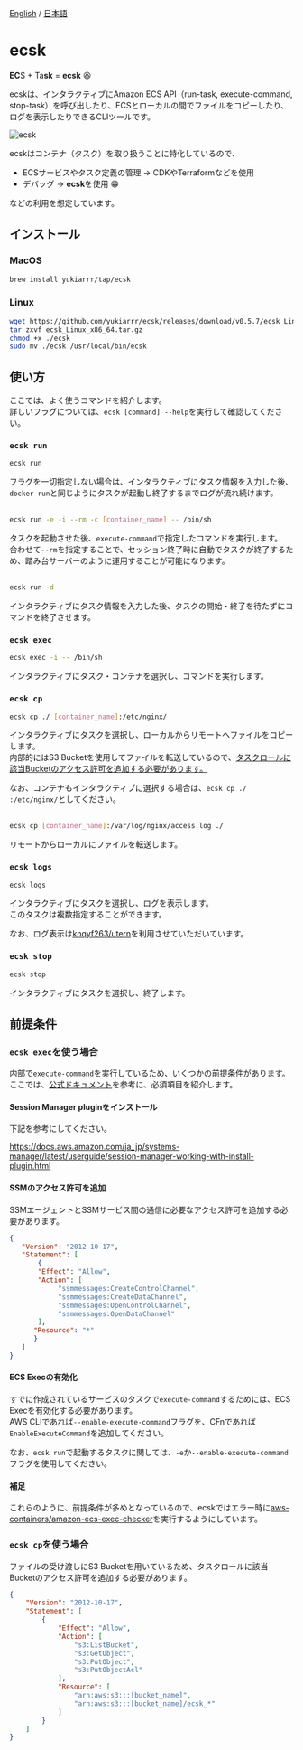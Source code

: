 [English](https://github.com/yukiarrr/ecsk/blob/main/README.md) / [日本語](https://github.com/yukiarrr/ecsk/blob/main/README.ja.md)

# ecsk

**EC**S + Ta**sk** = **ecsk** 😆

ecskは、インタラクティブにAmazon ECS API（run-task, execute-command, stop-task）を呼び出したり、ECSとローカルの間でファイルをコピーしたり、ログを表示したりできるCLIツールです。

![ecsk](https://github.com/yukiarrr/ecsk/raw/main/docs/images/ecsk.gif)

ecskはコンテナ（タスク）を取り扱うことに特化しているので、

- ECSサービスやタスク定義の管理 → CDKやTerraformなどを使用
- デバッグ → **ecsk**を使用 😁

などの利用を想定しています。

## インストール

### MacOS

```sh
brew install yukiarrr/tap/ecsk
```

### Linux

```sh
wget https://github.com/yukiarrr/ecsk/releases/download/v0.5.7/ecsk_Linux_x86_64.tar.gz
tar zxvf ecsk_Linux_x86_64.tar.gz
chmod +x ./ecsk
sudo mv ./ecsk /usr/local/bin/ecsk
```

## 使い方

ここでは、よく使うコマンドを紹介します。  
詳しいフラグについては、`ecsk [command] --help`を実行して確認してください。

### `ecsk run`

```sh
ecsk run
```

フラグを一切指定しない場合は、インタラクティブにタスク情報を入力した後、`docker run`と同じようにタスクが起動し終了するまでログが流れ続けます。
<br>
<br>

```sh
ecsk run -e -i --rm -c [container_name] -- /bin/sh
```

タスクを起動させた後、`execute-command`で指定したコマンドを実行します。  
合わせて`--rm`を指定することで、セッション終了時に自動でタスクが終了するため、踏み台サーバーのように運用することが可能になります。
<br>
<br>

```sh
ecsk run -d
```

インタラクティブにタスク情報を入力した後、タスクの開始・終了を待たずにコマンドを終了させます。

### `ecsk exec`

```sh
ecsk exec -i -- /bin/sh
```

インタラクティブにタスク・コンテナを選択し、コマンドを実行します。

### `ecsk cp`

```sh
ecsk cp ./ [container_name]:/etc/nginx/
```

インタラクティブにタスクを選択し、ローカルからリモートへファイルをコピーします。  
内部的にはS3 Bucketを使用してファイルを転送しているので、[タスクロールに該当Bucketのアクセス許可を追加する必要があります。](#ecsk-cpを使う場合)

なお、コンテナもインタラクティブに選択する場合は、`ecsk cp ./ :/etc/nginx/`としてください。
<br>
<br>

```sh
ecsk cp [container_name]:/var/log/nginx/access.log ./
```

リモートからローカルにファイルを転送します。

### `ecsk logs`

```sh
ecsk logs
```

インタラクティブにタスクを選択し、ログを表示します。  
このタスクは複数指定することができます。

なお、ログ表示は[knqyf263/utern](https://github.com/knqyf263/utern)を利用させていただいています。

### `ecsk stop`

```sh
ecsk stop
```

インタラクティブにタスクを選択し、終了します。

## 前提条件

### `ecsk exec`を使う場合

内部で`execute-command`を実行しているため、いくつかの前提条件があります。  
ここでは、[公式ドキュメント](https://docs.aws.amazon.com/ja_jp/AmazonECS/latest/developerguide/ecs-exec.html)を参考に、必須項目を紹介します。

#### Session Manager pluginをインストール

下記を参考にしてください。

https://docs.aws.amazon.com/ja_jp/systems-manager/latest/userguide/session-manager-working-with-install-plugin.html

#### SSMのアクセス許可を追加

SSMエージェントとSSMサービス間の通信に必要なアクセス許可を追加する必要があります。

```json
{
   "Version": "2012-10-17",
   "Statement": [
       {
       "Effect": "Allow",
       "Action": [
            "ssmmessages:CreateControlChannel",
            "ssmmessages:CreateDataChannel",
            "ssmmessages:OpenControlChannel",
            "ssmmessages:OpenDataChannel"
       ],
      "Resource": "*"
      }
   ]
}
```

#### ECS Execの有効化

すでに作成されているサービスのタスクで`execute-command`するためには、ECS Execを有効化する必要があります。  
AWS CLIであれば`--enable-execute-command`フラグを、CFnであれば`EnableExecuteCommand`を追加してください。

なお、`ecsk run`で起動するタスクに関しては、`-e`か`--enable-execute-command`フラグを使用してください。

#### 補足

これらのように、前提条件が多めとなっているので、ecskではエラー時に[aws-containers/amazon-ecs-exec-checker](https://github.com/aws-containers/amazon-ecs-exec-checker)を実行するようにしています。

### `ecsk cp`を使う場合

ファイルの受け渡しにS3 Bucketを用いているため、タスクロールに該当Bucketのアクセス許可を追加する必要があります。

```json
{
    "Version": "2012-10-17",
    "Statement": [
        {
            "Effect": "Allow",
            "Action": [
                "s3:ListBucket",
                "s3:GetObject",
                "s3:PutObject",
                "s3:PutObjectAcl"
            ],
            "Resource": [
                "arn:aws:s3:::[bucket_name]",
                "arn:aws:s3:::[bucket_name]/ecsk_*"
            ]
        }
    ]
}
```

